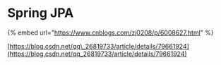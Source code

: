 # Spring JPA

{% embed url="https://www.cnblogs.com/zj0208/p/6008627.html" %}

[https://blog.csdn.net/qq\_26819733/article/details/79661924](https://blog.csdn.net/qq_26819733/article/details/79661924)



